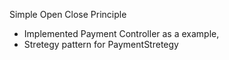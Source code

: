 Simple Open Close Principle

- Implemented Payment Controller as a example,
- Stretegy pattern for PaymentStretegy
